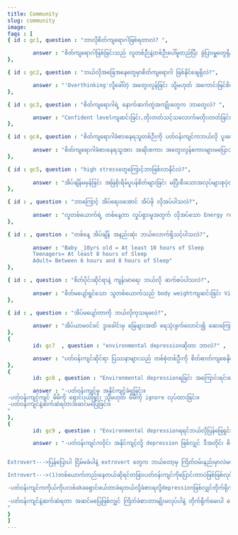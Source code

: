 ```yaml
---
title: Community
slug: community
image:
faqs : [
{ id : gc1, question : "ဘာလိုစိတ်ကျရောဂါဖြစ်ရတာလဲ? ",

        answer : "စိတ်ကျရောဂါဖြစ်ခြင်းသည် လူတစ်ဉီးနဲ့တစ်ဉီးပေါ်မူတည်ပြီး ခွဲပြားမှူတွေရှိနိုင်ပါတယ် များသောအားဖြင့် မိမိ နေထိုင်ရာပတ်ဝန်းကျင် နှင့် လုပ်ငန်းခွင်တို့သည် စိတ်ကျရောဂါဖြစ်ပေါ်စေခြင်း၏ ပင်မသော့ချက်တစ်ခုဖြစ်ပါတယ်။ လူတစ်ယောက်၏ စိတ်ကျန်းမားခြင်း မကျန်းမာခြင်းသည် နေ့စဉ်ပြောဆိုဆက်ဆံ ဆောင်ရွက်နေရသော Communityတစ်ခုအပေါ်မူတည်ပါတယ်။ မိမိ လုပ်ဆောင်ရမည့် အလုပ်တာဝန်များ ကြံကြာမှူ မှားယွင်းမှူကြောင့် stressဟုခေါ်သော ဖိစီးမှအနည်းငယ်စဖြစ်တည်ရမှ ထပ်တလဲလဲ ဖြစ်လာ ခံစားရလာသောအခါ depression ဟုခေါသော မိမိကိုယ်ကို ယုံကြည်မှူကျဆင်းခြင်း အဆိုးမြင်စိတ်များသာဖြစ်ပေါ်လာခြင်းစသည့်စိတ်ဓာတ်ကျဆင်းခြင်း၏ Signများကိုခံစားရနိုင်ပါတယ်။"
},

{ id : gc2, question : "ဘယ်လိုအခြေအနေတွေမှာစိတ်ကျရောဂါ ဖြစ်နိုင်ချေရှိလဲ?",

        answer : "'Overthinking'လို့ခေါ်တဲ့ အတွေးလွန်ခြင်း သို့မဟုတ် အကောင်းမြင်စိတ် ပျောက်ဆုံးနေသော အ‌ခြေအနေမျိုးတွင်ဖြစ်ပေါ်တတ်ပါတယ်။"
},

{ id : gc3, question : "စိတ်ကျရောဂါရဲ့ နောက်ဆက်တွဲအကျိုးတွေက ဘာတွေလဲ? ",

        answer : "Confident levelကျဆင်းခြင်း,တိုးတတ်သင့်သလောက်မတိုးးတတ်ခြင်း,'စိတ်ထောင်းကိုယ်ကြေ'ဆိုသောဆိုရိုးအတိုင်း စိတ်၏စေရာလိုက်၍  General Heathcareများ လစ်ဟာခြင်းများဖြစ်စေတတ်ပါတယ်။"
},

{ id : gc4, question : "စိတ်ကျရောဂါခံစားနေရသူတစ်ဉီးကို ပတ်ဝန်းကျင်ကဘယ်လို ပူးပေါင်း ကုသပေးမှူတွေ လုပ်ပေးနိုင်သလဲ?",
       
        answer : "စိတ်ကျရောဂါခံစားနေရသူအား အဆိုးစကား အတွေးလွန်စကားများမပြောဘဲ ထိုသူ၏အတွေးအမြင် အယူဆများကို နားထောင်ပေးခြင်းသည် ထိရောက်သောကုသနည်း တစ်ခုဖြစ်ပါသည်။"
},

{ id : gc5, question : "high stressတွေကြောင့်ဘာဖြစ်လာနိုင်လဲ?",
       
        answer : "အိပ်ချိန်မမှန်ခြင်း အမြဲစိုးရိမ်ပူပန်စိတ်များခြင်း မပြီးစီးသောအလုပ်များစုပုံလာခြင်း တို့သည် high stress ဖြစ်စေနိုင်ပါသည်။"
},

{ id : , question : "ဘာကြောင့် အိပ်ရေးဝအောင် အိပ်ဖို လိုအပ်ပါသလဲ?",
       
        answer : "လူတစ်ယောက်ရဲ့ တစ်နေ့တာ လှုပ်ရှားမူအတွက် လိုအပ်သော Energy requirementကိုကြည့်မည်ဆိုပါက'အိပ်ချိန်ဘယ်လောက်ရှိသလဲ'ဟူသော မေးခွန်းကိုလည်းမေးရမည်ဖြစ်သည်။ တစ်နေ့တာကိုစတင်ဖို့အတွက် internal Systemတွေနဲ့ Organic processတွေအတွက် အိပ်စက်အနားယူခြင်းသည် အရေးကြီးသော အစိတ်ပိုင်းတစ်ခုအနေဖြင့်ပါဝင်နေပါတယ်။"
},

{ id : , question : "တစ်နေ့ အိပ်ချိန် အနည်းဆုံး ဘယ်လောက်ရှိသင့်ပါသလဲ?",
       
        answer : "Baby _10yrs old = At least 10 hours of Sleep
        Teenagers= At least 8 hours of Sleep
        Adult= Between 6 hours and 8 hours of Sleep"
},

{ id : , question : "စိတ်ပိုင်းဆိုင်ရာနဲ့ ကျန်းမာရေး ဘယ်လို ဆက်စပ်ပါသလဲ?",
       
        answer : "စိတ်မပျော်ရွင်သော သူတစ်ယောက်သည် body weightကျဆင်းခြင်း Visual shapesများ သိသိသာသာ ပြောင်းလဲလာခြင်းတို့ကိုတွေ့ရပါမည်။ စိတ်စစေရာအတိုင်း နေနေတတ်ပြီး တစ်နေ့တာလုပ်ဆောင်ရမယ့် Bodyအတွက် လိုအပ်သော လုပ်ဆောင်ချက်များကိုမေ့လျော့ခြင်းများနှင့်ဆက်စပ်ပြီး ကျန်းမာရေးကို ထိခိုက်စေနိင်ပါသည်။"
},

{ id : , question : "အိပ်မပျော်တာကို ဘယ်လိုကုသရမလဲ?",
       
        answer : "အိပ်ယာမဝင်ခင် ဒူးခေါင်းမှ ခြေဖျားအထိ ရေသုံးခွက်လောင်း၍ ဆေးကြောပေးခြင်း စိတ်တည်ငြိမ်စေရန် meditation လုပ်ခြင်း calm and soft musicများ နားထောင်ခြင်းတို့ဖြင့် ကိုယ်တိုင်ကုသနိုင်ပါသည်။ ထို့ထက်အခြေအနေဆိုးပါက သက်ဆိုင်ရာ Physician များနှင့် ပြသပြီး ဆေးသောက်ကုသခြင်း exercise ဖြင့်ကုသခြင်းနည်းလမ်းများလည်းရှိပါသည်။"
},
{
        id: gc7  , question : "environmental depressionဆိုတာ ဘာလဲ?" ,

        answer : "ပတ်ဝန်းကျင်ဆိုင်ရာ ပြဿနာများသည် တစ်စုံတစ်ဦးကို စိတ်ဓာတ်ကျစေနိုင်သည်။အဲ့ဟာကို environmental depression ဟုခေါ်သည်။"
},
{
        id: gc8 , question : "Environmental depressionရခြင်း အကြောင်းရင်းတွေက ဘာတွေလဲ?" ,

        answer : "-ပတ်ဝန်းကျင်မှ အနိုင်ကျင့်ခံရခြင်း။
-ပတ်ဝန်းကျင်ကျင် မိမိကို ရှောင်ပယ်ခြင်း သို့မဟုတ် မိမိကို ignore လုပ်ထားခြင်း။
-ပတ်ဝန်းကျင်နဲ့ဆက်ဆံရတာအဆင်‌မပြေခြင်း။
"
},
{
        id: gc9 , question : "Environmental depressionရရင်ဘယ်လိုပြန်ဖြေရှင်းမလဲ။" ,

        answer : "-ပတ်ဝန်းကျင်ကဝိုင်း အနိုင်ကျင့်လို့ depression ဖြစ်လျှင် ဒီအတိုင်း စိတ်ထဲမှာကြိတ်မငိုပါနဲ့ ကိုယ်ကမမှားပဲနဲ့လုပ်သမျှငြိမ်ခံနေရအောင် သဲအိတ်လဲမဟုတ်။ ဆိုတော့ ဖြေရှင်းဖို့နည်းလမ်းက 2 ခုရှိပါတယ်။


Extrovert--->ပြန်ပြောပါ ငြိမ်မခံပါနဲ့ extrovert တွေက ဘယ်တော့မှ ကြိတ်ဝမ်းနည်းမှာလဲမဟုတ်ပါ ပြောစရာရှိတာပြောပါတယ်။

Introvert--->(1)တစ်ယောက်တည်းနေတယ်ဆိုရင်တခြားပတ်ဝန်းကျင်ကိုပြောင်းတာပဲဖြစ်ဖြစ်လုပ်ပါ။(2)ပြောင်းဖို့အဆင်မပြေရင်ကိုယ်နဲ့အဆင်ပြေပြီးအနားမှာရှိတဲ့တဲ့bffတို့မိသားစုဝင်တို့ကိုပြောပါ။introvertတွေကextrovertတွေလိုအော်ကြီးဟစ်ကျယ်တွေမ‌ေကျနပ်တာ‌ကိုထုတ်‌ေပြာတာ‌ေတွမလုပ်တတ်တော့ depression ဖြစ်နိုင်ခြေပိုများပါတယ် (မှတ်ချက်:အခုစာရေးနေတဲ့sout chaw gyi လို ambiverts တွေကတော့ ကြိုက်ရာလမ်းရွေးလို့ရပါတယ်)။ //ရူးနေတာပဲ

-ပတ်ဝန်းကျင်ကကိုယ်ကိုပလစ်akaရှောင်ဖယ်တာခံရတယ်လို့ခံစားရလို့depressionဖြစ်လျှင်တိုက်ရိုက်‌ရှင်းပါ။ဒီအခြေနေကျတိုက်ရိုက်မပြောလျှင်ဖြေရှင်းဖို့လုံးဝမလွယ်ပါ။တိုက်ရိုက်ဖြေရှင်းပါကပြဿနာရဲ့mainကိုသိပြီးဖြေရှင်နိုင်မှာပါ။ တခါတရံ ကိုယ့်ဘက်ကပဲဇွတ်ကြီးပလစ်တယ်လို့ခံစားနေရတာတွေပါ တိုက်ရိုက်ဖြေရှင်းလိုက်တာနဲ့သိနိုင်ပါတယ်။
 
-ပတ်ဝန်းကျင်နဲ့ဆက်ဆံရတာ အဆင်မပြေဖြစ်လျှင် ကြိတ်ခံစားတာမျိုးမလုပ်ပါနဲ့ တိုက်ရိုက်မေးပါ ပြောရဲဆိုရဲ ဖြစ်ဖို့လိုအပ်ပါမည်အဲ့တာ မှ pov နှစ်ဘက်စလုံးကို သဘောပေါက်ပြီးကိုယ်အမှားသူ့အမှား ကို မျက်စိပွင့်သွားပြီး ပြင်ဆင်လို့ရမှ environmental depression မရှိမှာပါ။
"
}
]
---
```


